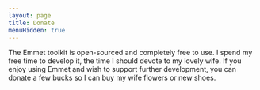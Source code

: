 ```yaml
---
layout: page
title: Donate
menuHidden: true
---
```

The Emmet toolkit is open-sourced and completely free to use. I spend my free time to develop it, the time I should devote to my lovely wife. If you enjoy using Emmet and wish to support further development, you can donate a few bucks so I can buy my wife flowers or new shoes.
